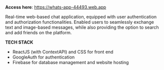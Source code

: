**Access here**: https://whats-app-44493.web.app

Real-time web-based chat application, equipped with user authentication and authorization functionalities. Enabled users to seamlessly exchange text and image-based messages, while also
providing the option to search and add friends on the platform.

**TECH STACK**
- ReactJS (with ContextAPI) and CSS for front end
- GoogleAuth for authentication 
- Firebase for database management and website hosting




